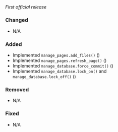 <!-- insert_point -->

## <!-- version -->

_First official release_

### Changed

- N/A

### Added

- Implemented `manage_pages.add_files()` ()
- Implemented `manage_pages.refresh_page()` ()
- Implemented `manage_database.force_commit()` ()
- Implemented `manage_database.lock_on()` and `manage_database.lock_off()` ()

### Removed

- N/A

### Fixed

- N/A
